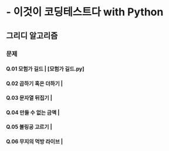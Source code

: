# - 이것이 코딩테스트다 with Python

## 그리디 알고리즘

### 문제

#### Q.01 모험가 길드 | [모험가 길드.py] 

#### Q.02 곱하기 혹은 더하기 |

#### Q.03 문자열 뒤집기 |

#### Q.04 만들 수 없는 금액 |

#### Q.05 볼링공 고르기 |

#### Q.06 무지의 먹방 라이브 |





